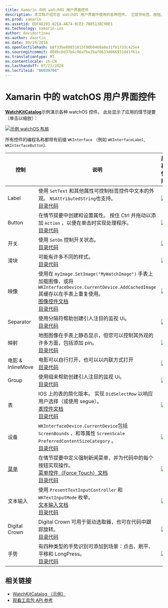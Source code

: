 ```yaml
---
title: Xamarin 中的 watchOS 用户界面控件
description: 本文档介绍可在 watchOS 用户界面中使用的各种控件。 它提供标签、按钮、开关、滑块、图像、分隔符、地图等的说明。
ms.prod: xamarin
ms.assetid: EDFAD203-02EA-4A74-9CE2-7B8513BC90E1
ms.technology: xamarin-ios
author: davidortinau
ms.author: daortin
ms.date: 09/19/2016
ms.openlocfilehash: b8f33be80851815f00b0460a8e31f01733c425e4
ms.sourcegitcommit: 008bcbd37b6c96a7be2baf0633d066931d41f61a
ms.translationtype: MT
ms.contentlocale: zh-CN
ms.lasthandoff: 07/22/2020
ms.locfileid: "86939708"
---
```

# <a name="watchos-user-interface-controls-in-xamarin"></a>Xamarin 中的 watchOS 用户界面控件

[**WatchKitCatalog**](https://github.com/xamarin/monotouch-samples/tree/master/watchOS/WatchKitCatalog)示例演示各种 watchOS 控件。 此处显示了应用的情节提要（单击以缩放）：

[![示例 watchOS 布局](images/storyboard-sml.png)](images/storyboard.png#lightbox)

所有控件的编程名称都带有前缀 `WKInterface` （例如 `WKInterfaceLabel`, `WKInterfaceButton`).

|控制|说明|屏幕快照|
|---|---|---|
|Label|使用 `SetText` 和其他属性可控制标签控件中文本的外观。 `NSAttributedString`也支持。<br />[目录代码](https://github.com/xamarin/ios-samples/blob/master/watchOS/WatchKitCatalog/WatchKit3Extension/LabelDetailController.cs)|![](Images/label.png)|
|Button|在情节提要中创建和设置属性。 按住 Ctrl 并拖动以添加 `Action` ，以便在单击时实现处理程序。<br />[目录代码](https://github.com/xamarin/ios-samples/blob/master/watchOS/WatchKitCatalog/WatchKit3Extension/ButtonDetailController.cs)|![](Images/button.png)|
|开关|使用 `SetOn` 控制开关状态。<br />[目录代码](https://github.com/xamarin/ios-samples/blob/master/watchOS/WatchKitCatalog/WatchKit3Extension/SwitchDetailController.cs)|![](Images/switch.png)|
|滑块|可能有许多不同的样式。<br />[目录代码](https://github.com/xamarin/ios-samples/blob/master/watchOS/WatchKitCatalog/WatchKit3Extension/SliderDetailController.cs)|![](Images/slider.png)|
|映像|使用在 `myImage.SetImage("MyWatchImage")` 手表上加载图像，或将 `WKInterfaceDevice.CurrentDevice.AddCachedImage` 其缓存以在手表上重复使用。<br />[图像控件文档](~/ios/watchos/user-interface/image.md)<br />[目录代码](https://github.com/xamarin/ios-samples/blob/master/watchOS/WatchKitCatalog/WatchKit3Extension/ImageDetailController.cs)|![](Images/image.png)|
|Separator|使用分隔符帮助创建引人注目的监视 Ui。<br />[目录代码](https://github.com/xamarin/ios-samples/blob/master/watchOS/WatchKitCatalog/WatchKit3Extension/SeparatorDetailController.cs)|![](Images/separator.png)| 
|映射|地图图像在手表上静态显示，但您可以控制其外观的许多方面，包括添加 pin。<br />[目录代码](https://github.com/xamarin/ios-samples/blob/master/watchOS/WatchKitCatalog/WatchKit3Extension/MapDetailController.cs)|![](Images/map.png)|
|电影 & InlineMove|电影可以自行打开，也可以以内联方式打开<br />[目录代码](https://github.com/xamarin/ios-samples/blob/master/watchOS/WatchKitCatalog/WatchKit3Extension/MovieDetailController.cs)|![](Images/movie.png)|
|Group|使用组来帮助创建引人注目的监视 Ui。<br />[目录代码](https://github.com/xamarin/ios-samples/blob/master/watchOS/WatchKitCatalog/WatchKit3Extension/GroupDetailController.cs)|![](Images/group.png)|
|表|IOS 上的表的简化版本。 实现 `DidSelectRow` 以响应用户选择（或使用 segue）。<br />[表控件文档](~/ios/watchos/user-interface/table.md)<br />[目录代码](https://github.com/xamarin/ios-samples/blob/master/watchOS/WatchKitCatalog/WatchKit3Extension/Table%20Detail%20Controller/TableDetailController.cs)|![](Images/table.png)|
|设备|`WKInterfaceDevice.CurrentDevice`包括 `ScreenBounds` 、和等属性 `ScreenScale` `PreferredContentSizeCategory` 。<br />[目录代码](https://github.com/xamarin/ios-samples/blob/master/watchOS/WatchKitCatalog/WatchKit3Extension/DeviceDetailController.cs)|![](Images/device.png)|
|[菜单](~/ios/watchos/user-interface/menu.md)|在情节提要中定义强制新闻菜单，并为代码中的每个按钮实现操作。<br />[菜单控件（Force Touch）文档](~/ios/watchos/user-interface/menu.md)<br />[目录代码](https://github.com/xamarin/ios-samples/blob/master/watchOS/WatchKitCatalog/WatchKit3Extension/ControllerDetailController.cs)|![](Images/controller.png)|
|文本输入|使用 `PresentTextInputController` 和 `WKTextInputMode` 枚举。<br />[文本输入文档](~/ios/watchos/user-interface/text-input.md)<br />[目录代码](https://github.com/xamarin/ios-samples/blob/master/watchOS/WatchKitCatalog/WatchKit3Extension/TextInputController.cs)|![](Images/textinput.png)|
|Digital Crown|Digital Crown 可用于驱动选取器，也可在代码中跟踪旋转。<br />[目录代码](https://github.com/xamarin/ios-samples/blob/master/watchOS/WatchKitCatalog/WatchKit3Extension/CrownDetailController.cs)|![](Images/digital-crown.png)|
|手势|有四种类型的手势识别可添加到场景：点击、刷平、平移和 LongPress。<br />[目录代码](https://github.com/xamarin/ios-samples/blob/master/watchOS/WatchKitCatalog/WatchKit3Extension/GestureDetailController.cs)|![](Images/gestures.png)|

## <a name="related-links"></a>相关链接

- [WatchKitCatalog （示例）](https://docs.microsoft.com/samples/xamarin/ios-samples/watchos-watchkitcatalog)
- [观看工具包 API 参考](xref:WatchKit)
